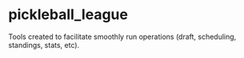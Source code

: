 # pickleball_league
Tools created to facilitate smoothly run operations (draft, scheduling, standings, stats, etc).
